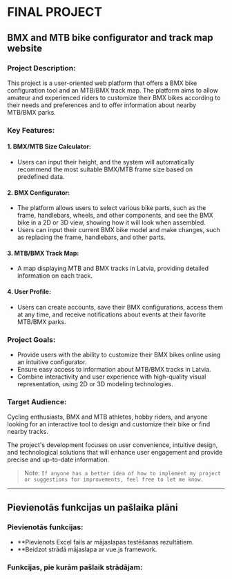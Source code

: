 # FINAL PROJECT
## BMX and MTB bike configurator and track map website

### Project Description:

This project is a user-oriented web platform that offers a BMX bike configuration tool and an MTB/BMX track map. The platform aims to allow amateur and experienced riders to customize their BMX bikes according to their needs and preferences and to offer information about nearby MTB/BMX parks.

### Key Features:
#### 1. BMX/MTB Size Calculator:
- Users can input their height, and the system will automatically recommend the most suitable BMX/MTB frame size based on predefined data.
#### 2. BMX Configurator:
- The platform allows users to select various bike parts, such as the frame, handlebars, wheels, and other components, and see the BMX bike in a 2D or 3D view, showing how it will look when assembled.
- Users can input their current BMX bike model and make changes, such as replacing the frame, handlebars, and other parts.
#### 3. MTB/BMX Track Map:
- A map displaying MTB and BMX tracks in Latvia, providing detailed information on each track.
#### 4. User Profile:
- Users can create accounts, save their BMX configurations, access them at any time, and receive notifications about events at their favorite MTB/BMX parks.

### Project Goals:
- Provide users with the ability to customize their BMX bikes online using an intuitive configurator.
- Ensure easy access to information about MTB/BMX tracks in Latvia.
- Combine interactivity and user experience with high-quality visual representation, using 2D or 3D modeling technologies.

### Target Audience:

Cycling enthusiasts, BMX and MTB athletes, hobby riders, and anyone looking for an interactive tool to design and customize their bike or find nearby tracks.

The project's development focuses on user convenience, intuitive design, and technological solutions that will enhance user engagement and provide precise and up-to-date information.



> Note: `If anyone has a better idea of how to implement my project or suggestions for improvements, feel free to let me know.`
----------------------------------------------------------------------------------------------------------------------------------------------------------
## Pievienotās funkcijas un pašlaika plāni

### Pievienotās funkcijas:
- **Pievienots Excel fails ar mājaslapas testēšanas rezultātiem.
- **Beidzot strādā mājaslapa ar vue.js framework.

### Funkcijas, pie kurām pašlaik strādājam:
